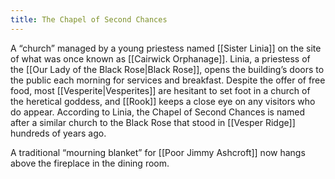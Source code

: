 ```yaml
---
title: The Chapel of Second Chances
---
```


A “church” managed by a young priestess named [[Sister Linia]] on the site of what was once known as [[Cairwick Orphanage]]. Linia, a priestess of the [[Our Lady of the Black Rose|Black Rose]], opens the building’s doors to the public each morning for services and breakfast. Despite the offer of free food, most [[Vesperite|Vesperites]] are hesitant to set foot in a church of the heretical goddess, and [[Rook]] keeps a close eye on any visitors who do appear. According to Linia, the Chapel of Second Chances is named after a similar church to the Black Rose that stood in [[Vesper Ridge]] hundreds of years ago.

A traditional “mourning blanket” for [[Poor Jimmy Ashcroft]] now hangs above the fireplace in the dining room.